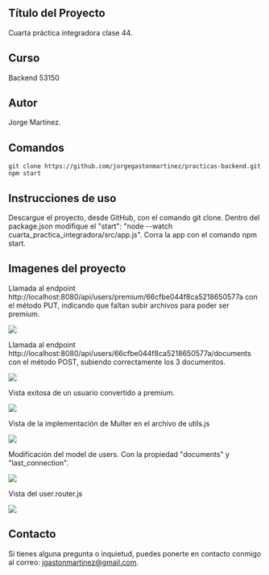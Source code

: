 ## Título del Proyecto

Cuarta práctica integradora clase 44.

## Curso

Backend 53150

## Autor

Jorge Martinez.

## Comandos

```
git clone https://github.com/jorgegastonmartinez/practicas-backend.git
npm start
```

## Instrucciones de uso

Descargue el proyecto, desde GitHub, con el comando git clone. Dentro del package.json modifique el  "start": "node --watch cuarta_practica_integradora/src/app.js". 
Corra la app con el comando npm start.

## Imagenes del proyecto

Llamada al endpoint http://localhost:8080/api/users/premium/66cfbe044f8ca5218650577a con el método PUT, indicando que faltan subir archivos para poder ser premium.

![](./cuarta_practica_integradora/src/public/img/Captura%20de%20pantalla%202024-08-28%20a%20la(s)%209.19.26 p. m..png)

Llamada al endpoint http://localhost:8080/api/users/66cfbe044f8ca5218650577a/documents con el método POST, subiendo correctamente los 3 documentos.

![](./cuarta_practica_integradora/src/public/img/Captura%20de%20pantalla%202024-08-28%20a%20la(s)%209.20.04 p. m..png)

Vista exitosa de un usuario convertido a premium.

![](./cuarta_practica_integradora/src/public/img/Captura%20de%20pantalla%202024-08-28%20a%20la(s)%209.20.32 p. m..png)

Vista de la implementación de Multer en el archivo de utils.js

![](./cuarta_practica_integradora/src/public/img/Captura%20de%20pantalla%202024-08-28%20a%20la(s)%209.28.06 p. m..png)

Modificación del model de users. Con la propiedad "documents" y "last_connection".

![](./cuarta_practica_integradora/src/public/img/Captura%20de%20pantalla%202024-08-28%20a%20la(s)%209.30.31 p. m..png)

Vista del user.router.js

![](./cuarta_practica_integradora/src/public/img/Captura%20de%20pantalla%202024-08-28%20a%20la(s)%209.31.03 p. m..png)


## Contacto

Si tienes alguna pregunta o inquietud, puedes ponerte en contacto conmigo al correo: jgastonmartinez@gmail.com.